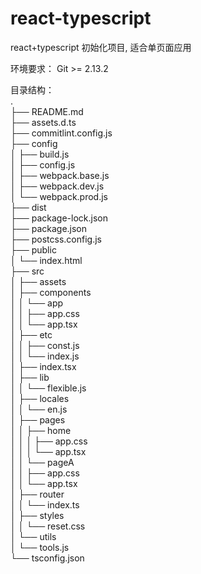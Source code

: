 # react-typescript

react+typescript 初始化项目, 适合单页面应用

环境要求：
Git >= 2.13.2

目录结构：  
.  
├── README.md  
├── assets.d.ts  
├── commitlint.config.js  
├── config  
│ ├── build.js  
│ ├── config.js  
│ ├── webpack.base.js  
│ ├── webpack.dev.js  
│ └── webpack.prod.js  
├── dist  
├── package-lock.json  
├── package.json  
├── postcss.config.js  
├── public  
│ └── index.html  
├── src  
│ ├── assets  
│ ├── components  
│ │ └── app  
│ │ ├── app.css  
│ │ └── app.tsx  
│ ├── etc  
│ │ ├── const.js  
│ │ └── index.js  
│ ├── index.tsx  
│ ├── lib  
│ │ └── flexible.js  
│ ├── locales  
│ │ └── en.js  
│ ├── pages  
│ │ ├── home  
│ │ │ ├── app.css  
│ │ │ └── app.tsx  
│ │ └── pageA  
│ │ ├── app.css  
│ │ └── app.tsx  
│ ├── router  
│ │ └── index.ts  
│ ├── styles  
│ │ └── reset.css  
│ └── utils  
│ └── tools.js  
└── tsconfig.json
